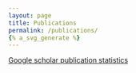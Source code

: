 ```yaml
---
layout: page
title: Publications
permalink: /publications/
{% a_svg_generate %}
---
```


[Google scholar publication statistics](https://scholar.google.no/citations?user=XeDtzHEAAAAJ&hl=en)
<!---

### 2021

- M. E. Grøtte, R. Birkeland, E. Honoré-Livermore, S. Bakken, J. L. Garrett, E. F. Prentice, F. Sigernes, M. Orlandic, J. T. Gravdahl, T. A. Johansen, 
[Ocean Color Hyperspectral Remote Sensing with High Resolution and Low Latency - the HYPSO-1 CubeSat Mission](https://folk.ntnu.no/torarnj/public.html), 
IEEE Trans. Geoscience and Remote Sensing, 2021

- S. Bakken, G. Johnsen, T. A. Johansen, [Analysis and model development of direct hyperspectral Chlorophyll-a estimation for remote sensing satellites](https://folk.ntnu.no/torarnj/WHISPERS_2021_Direct_chl_a.pdf), 11th Workshop on Hyperspectral Image and Signal Processing: Evolution in Remote Sensing (WHISPERS), 2021

- A. Oudijk, F. Sigernes, H. Mulders, S. Bakken, T. A. Johansen, [Quality assessment of standard video compression techniques applied to hyperspectral data cubes](https://folk.ntnu.no/torarnj/Version12-03-2021_HSI_V6.pdf), 11th Workshop on Hyperspectral Image and Signal Processing: Evolution in Remote Sensing (WHISPERS), 2021

- O. M. Borge, S. Bakken, T. A. Johansen, [Atmospheric correction of hyperspectral data over coastal waters based on machine learning models](https://folk.ntnu.no/torarnj/WHISPERS_2021_AC.pdf), 11th Workshop on Hyperspectral Image and Signal Processing: Evolution in Remote Sensing (WHISPERS), 2021

- J. Garrett, S. Bakken, E. Prentice, D. Langer, F. Leira, E. Honoré-Livermore, R. Birkeland, M. Grøtte, T. A. Johansen, M. Orlandić, 
[Hyperspectral Image Processing Pipelines on Multiple Platforms for Coordinated Oceanographic Observation](https://folk.ntnu.no/torarnj/Hyperspectral_Image_Processing_Pipelines_on_Multiple_Platforms_for_Coordinated_Oceanographic_Observation.pdf), 
11th Workshop on Hyperspectral Image and Signal Processing: Evolution in Remote Sensing (WHISPERS), 2021


### 2020
- E. Honoré-Livermore, E. F. Prentice, & S. Bakken, 
[FACTORS INFLUENCING THE DEVELOPMENT TIME FROM TRL4 TO TRL8 FOR CUBESAT SUBSYSTEMS AT A UNIVERSITY]({% link _pdfs/TRL_DEV_SECESA.pdf %})

- S. Bakken, J. Wei, Z. Lee, G. Johnsen, T. A. Johansen, J. Montoya, A. Subramaniam,
[Hyperspectral Remote Sensing of the Amazon River Plume]({% link _pdfs/os_poster.pdf %}),
Ocean Sciences Meeting, accepted, 2020

### 2019
- M. Lapadatu, S. Bakken, M. E. Grøtte, M. Alver, T. A. Johansen,
[Simulation tool for hyper-spectral imaging from a satellite]({% link _pdfs/monica_paper.pdf %}),
10th Workshop on Hyperspectral Image and Signal Processing: Evolution in Remote Sensing (WHISPERS), Amsterdam, 2019

- S. Bakken, M. Orlandic, T. A. Johansen,
[The effect of dimensionality reduction on signature-based target detection for hyperspectral remote sensing]({% link _pdfs/spie2019.pdf %}),
SPIE Optical Engineering + Applications Conference, CubeSats and SmallSats for Remote Sensing III, San Diego, 2019; http://dx.doi.org/10.1117/12.2529141

- D. Bošković, M. Orlandić, S. Bakken and T. A. Johansen,
[HW/SW Implementation of Hyperspectral Target Detection Algorithm]({% link _pdfs/meco.pdf%}),
8th Mediterranean Conference on Embedded Computing – MECO, Montenegro, 2019


### Other
- M. Lapadatu,
[Simulation tool and analysis for hyperspectral imaging of algal blooms from satellites]({% link _pdfs/monica_msc.pdf %}),
Master thesis, 2019

- S. Bakken,
[Dimensionality Reduction and Target Detection in Hyperspectral Remote Sensing]({% link _pdfs/sivert_msc.pdf %}),
Master thesis, 2018

- S. Bakken,
[Radiometric calibration of ocean color remote sensing instruments]({% link _pdfs/sivert_project.pdf %}),
Project thesis, 2017

--->
